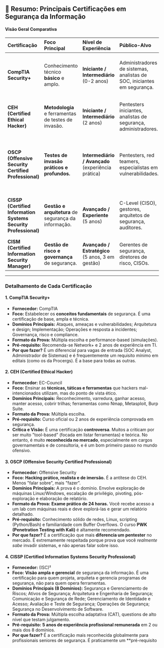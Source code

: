 ## 📘 Resumo: Principais Certificações em Segurança da Informação

#### **Visão Geral Comparativa**

| Certificação | Foco Principal | Nível de Experiência | Público-Alvo | Destaque |
| :--- | :--- | :--- | :--- | :--- |
| **CompTIA Security+** | Conhecimento técnico **básico** e amplo. | **Iniciante / Intermediário** (0-2 anos) | Administradores de sistemas, analistas de SOC, iniciantes em segurança. | **Fundação obrigatória.** Pré-requisito para muitas vagas entry-level. |
| **CEH (Certified Ethical Hacker)** | **Metodologia** e ferramentas de testes de invasão. | **Iniciante / Intermediário** (2 anos) | Pentesters iniciantes, analistas de segurança, administradores. | Foca no "**como**" hackers operam, com muitas ferramentas. |
| **OSCP (Offensive Security Certified Professional)** | **Testes de invasão práticos e profundos.** | **Intermediário / Avançado** (experiência prática) | Pentesters, red teamers, especialistas em vulnerabilidades. | **Prova 100% prática (24h).** Diferencia os "que sabem" dos "que fazem". |
| **CISSP (Certified Information Systems Security Professional)** | **Gestão e arquitetura** de segurança da informação. | **Avançado / Experiente** (5 anos) | C-Level (CISO), gestores, arquitetos de segurança, auditores. | **"Gold Standard"** da gestão em segurança. Foca no "**porquê**". |
| **CISM (Certified Information Security Manager)** | **Gestão de risco e governança** de segurança. | **Avançado / Estratégico** (5 anos, 3 em gestão) | Gerentes de segurança, diretores de risco, CISOs. | **Foco puro em gestão, risco e compliance (GRC).** |

---

### **Detalhamento de Cada Certificação**

#### **1. CompTIA Security+**

*   **Fornecedor:** CompTIA
*   **Foco:** Estabelecer os **conceitos fundamentais** de segurança. É uma certificação de base, ampla e técnica.
*   **Domínios Principais:** Ataques, ameaças e vulnerabilidades; Arquitetura e design; Implementação; Operações e resposta a incidentes; Governança, risco e compliance.
*   **Formato da Prova:** Múltipla escolha e performance-based (simulações).
*   **Pré-requisito:** Recomenda-se Network+ e 2 anos de experiência em TI.
*   **Por que fazer?** É um diferencial para vagas de entrada (SOC Analyst, Administrador de Sistemas) e é frequentemente um requisito mínimo em editais (como os da Procergs). É a base para todas as outras.

#### **2. CEH (Certified Ethical Hacker)**

*   **Fornecedor:** EC-Council
*   **Foco:** Ensinar as **técnicas, táticas e ferramentas** que hackers mal-intencionados utilizam, mas do ponto de vista ético.
*   **Domínios Principais:** Reconhecimento, varredura, ganhar acesso, manter acesso, cobrir trilhas; ferramentas como Nmap, Metasploit, Burp Suite.
*   **Formato da Prova:** Múltipla escolha.
*   **Pré-requisito:** Curso oficial ou 2 anos de experiência comprovada em segurança.
*   **Crítica e Visão:** É uma certificação **controversa**. Muitos a criticam por ser muito "tool-based" (focada em listar ferramentas) e teórica. No entanto, é muito **reconhecida no mercado**, especialmente em cargos governamentais e de consultoria, e é um bom primeiro passo no mundo ofensivo.

#### **3. OSCP (Offensive Security Certified Professional)**

*   **Fornecedor:** Offensive Security
*   **Foco:** **Hacking prático, realista e de imersão.** É a antítese do CEH. Menos "falar sobre", mais "fazer".
*   **Domínios Principais:** A prova é o domínio. Envolve exploração de máquinas Linux/Windows, escalação de privilégio, pivoting, pós-exploração e elaboração de relatório.
*   **Formato da Prova:** **Exame prático de 24 horas.** Você recebe acesso a um lab com máquinas reais e deve explorá-las e gerar um relatório detalhado.
*   **Pré-requisito:** Conhecimento sólido de redes, Linux, scripting (Python/Bash) e familiaridade com Buffer Overflows. O curso **PWK (Penetration Testing with Kali)** é altamente recomendado.
*   **Por que fazer?** É a certificação que mais **diferencia um pentester** no mercado. É extremamente respeitada porque prova que você *realmente sabe* invadir sistemas, e não apenas falar sobre isso.

#### **4. CISSP (Certified Information Systems Security Professional)**

*   **Fornecedor:** (ISC)²
*   **Foco:** **Visão ampla e gerencial** de segurança da informação. É uma certificação para quem projeta, arquiteta e gerencia programas de segurança, não para quem opera ferramentas.
*   **Domínios Principais (8 Domínios):** Segurança e Gerenciamento de Riscos; Ativos de Segurança; Arquitetura e Engenharia de Segurança; Comunicação e Segurança de Rede; Gerenciamento de Identidade e Acesso; Avaliação e Teste de Segurança; Operações de Segurança; Segurança no Desenvolvimento de Software.
*   **Formato da Prova:** Múltipla escolha adaptativa (CAT), questions de alto nível que testam julgamento.
*   **Pré-requisito:** **5 anos de experiência profissional remunerada** em 2 ou mais dos 8 domínios.
*   **Por que fazer?** É a certificação mais reconhecida globalmente para profissionais seniores de segurança. É praticamente um **pré-requisito
